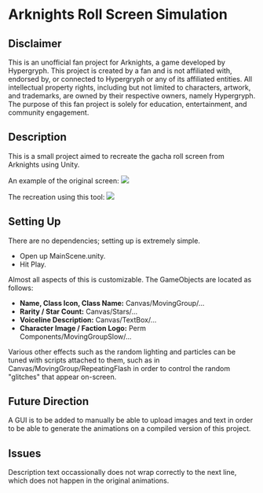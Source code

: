 # Arknights Roll Screen Simulation

## Disclaimer

This is an unofficial fan project for Arknights, a game developed by Hypergryph. This project is created by a fan and is not affiliated with, endorsed by, or connected to Hypergryph or any of its affiliated entities. All intellectual property rights, including but not limited to characters, artwork, and trademarks, are owned by their respective owners, namely Hypergryph. The purpose of this fan project is solely for education, entertainment, and community engagement.

## Description

This is a small project aimed to recreate the gacha roll screen from Arknights using Unity.

An example of the original screen:
![](https://github.com/davidchermanto/arknights-roll/blob/master/Samples/OriginalSim.gif)

The recreation using this tool:
![](https://github.com/davidchermanto/arknights-roll/blob/master/Samples/SampleSim.gif)

## Setting Up

There are no dependencies; setting up is extremely simple.

* Open up MainScene.unity.
* Hit Play.

Almost all aspects of this is customizable. The GameObjects are located as follows:

* **Name, Class Icon, Class Name:** Canvas/MovingGroup/...
* **Rarity / Star Count:** Canvas/Stars/...
* **Voiceline Description:** Canvas/TextBox/...
* **Character Image / Faction Logo:** Perm Components/MovingGroupSlow/...

Various other effects such as the random lighting and particles can be tuned with scripts attached to them, such as in Canvas/MovingGroup/RepeatingFlash in order to control the random "glitches" that appear on-screen.

## Future Direction

A GUI is to be added to manually be able to upload images and text in order to be able to generate the animations on a compiled version of this project.

## Issues

Description text occassionally does not wrap correctly to the next line, which does not happen in the original animations.
